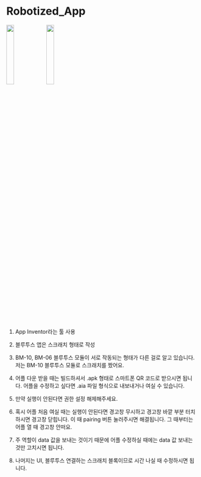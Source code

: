 # Robotized_App


<img width="20%" src="https://user-images.githubusercontent.com/105138423/218001070-12e98bca-7257-43e9-9c25-2be0f6b8693d.jpg"/>
<img width="20%" src="https://user-images.githubusercontent.com/105138423/218001324-657eb03b-3f90-4803-9163-0eccdb8f329b.jpg"/>


1. App Inventor라는 툴 사용


2. 블루투스 앱은 스크래치 형태로 작성 


3. BM-10, BM-06 블루투스 모듈이 서로 작동되는 형태가 다른 걸로 알고 있습니다. 저는 BM-10 블루투스 모듈로 스크래치를 짰어요.


4. 어플 다운 받을 때는 빌드하셔서 .apk 형태로 스마트폰 QR 코드로 받으시면 됩니다. 어플을 수정하고 싶다면 .aia 파일 형식으로 내보내거나 여실 수 있습니다.


5. 만약 실행이 안된다면 권한 설정 해제해주세요.


6. 혹시 어플 처음 여실 때는 실행이 안된다면 경고창 무시하고 경고창 바깥 부분 터치하시면 경고창 닫힙니다. 이 때 pairing 버튼 눌러주시면 해결됩니다. 
그 때부터는 어플 열 때 경고창 안떠요. 


7. 주 역할이 data 값을 보내는 것이기 때문에 어플 수정하실 때에는 data 값 보내는 것만 고치시면 됩니다. 


8. 나머지는 UI, 블루투스 연결하는 스크래치 블록이므로 시간 나실 때 수정하시면 됩니다. 
